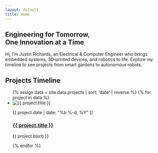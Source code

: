 ```yaml
---
layout: default
title: Home
---
```


<section class="hero">
  <h1>
    Engineering for Tomorrow,<br>
    One Innovation at a Time
  </h1>
  <p>Hi, I’m Justin Richards, an Electrical & Computer Engineer who brings embedded systems, 3D‑printed devices, and robotics to life. Explore my timeline to see projects from smart gardens to autonomous robots.</p>
</section>

<section class="timeline-section">
  <h2 class="timeline-title">Projects Timeline</h2>
  <div class="timeline-centered">
    <div class="timeline-line"></div>
    <ul class="timeline-bubbles">
      {% assign data = site.data.projects | sort: 'date' | reverse %}
      {% for project in data %}
        <li class="bubble {% if forloop.index0 modulo 2 == 0 %}left{% else %}right{% endif %}">
          <div class="connector"></div>
          <div class="content">
            <img src="{{ project.image | relative_url }}" alt="{{ project.title }}">
            <div class="text">
              <p class="date">{{ project.date | date: "%b %-d, %Y" }}</p>
              <h3><a href="{{ project.url | relative_url }}">{{ project.title }}</a></h3>
              <p class="blurb">{{ project.blurb }}</p>
            </div>
          </div>
        </li>
      {% endfor %}
    </ul>
  </div>
</section>
